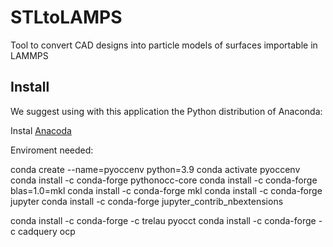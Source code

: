 # STLtoLAMPS
Tool to convert CAD designs into particle models of surfaces importable in LAMMPS

## Install 

We suggest using with this application the Python distribution of Anaconda:

Instal [Anacoda](https://www.anaconda.com/products/distribution)

Enviroment needed:

conda create --name=pyoccenv python=3.9
conda activate pyoccenv
conda install -c conda-forge pythonocc-core
conda install -c conda-forge  blas=1.0=mkl
conda install -c conda-forge  mkl
conda install -c conda-forge jupyter
conda install -c conda-forge jupyter_contrib_nbextensions

conda install -c conda-forge -c trelau pyocct
conda install -c conda-forge -c cadquery ocp